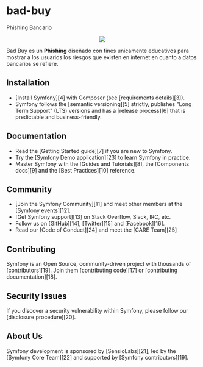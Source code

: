 # bad-buy
Phishing Bancario
<p align="center"><a href="https://github.com/efren511/" target="_blank">
    <img src="https://avatars3.githubusercontent.com/u/63146584?s=400&u=de7c9ffae723ddf230e206f0b77cfd586f12fb80&v=4">
</a></p>

Bad Buy es un **Phishing** diseñado con fines unicamente educativos para
mostrar a los usuarios los riesgos que existen en internet en cuanto
a datos bancarios se refiere.

Installation
------------

* [Install Symfony][4] with Composer (see [requirements details][3]).
* Symfony follows the [semantic versioning][5] strictly, publishes "Long Term
  Support" (LTS) versions and has a [release process][6] that is predictable and
  business-friendly.

Documentation
-------------

* Read the [Getting Started guide][7] if you are new to Symfony.
* Try the [Symfony Demo application][23] to learn Symfony in practice.
* Master Symfony with the [Guides and Tutorials][8], the [Components docs][9]
  and the [Best Practices][10] reference.

Community
---------

* [Join the Symfony Community][11] and meet other members at the [Symfony events][12].
* [Get Symfony support][13] on Stack Overflow, Slack, IRC, etc.
* Follow us on [GitHub][14], [Twitter][15] and [Facebook][16].
* Read our [Code of Conduct][24] and meet the [CARE Team][25]

Contributing
------------

Symfony is an Open Source, community-driven project with thousands of
[contributors][19]. Join them [contributing code][17] or [contributing documentation][18].

Security Issues
---------------

If you discover a security vulnerability within Symfony, please follow our
[disclosure procedure][20].

About Us
--------

Symfony development is sponsored by [SensioLabs][21], led by the
[Symfony Core Team][22] and supported by [Symfony contributors][19].
